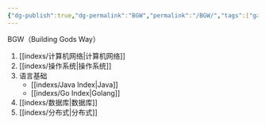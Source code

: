 ```yaml
---
{"dg-publish":true,"dg-permalink":"BGW","permalink":"/BGW/","tags":["gardenEntry"]}
---
```



BGW（Building Gods Way）

1. [[indexs/计算机网络\|计算机网络]]
2. [[indexs/操作系统\|操作系统]]
3. 语言基础
	- [[indexs/Java Index\|Java]]
	- [[indexs/Go Index\|Golang]]
4. [[indexs/数据库\|数据库]]
5. [[indexs/分布式\|分布式]]